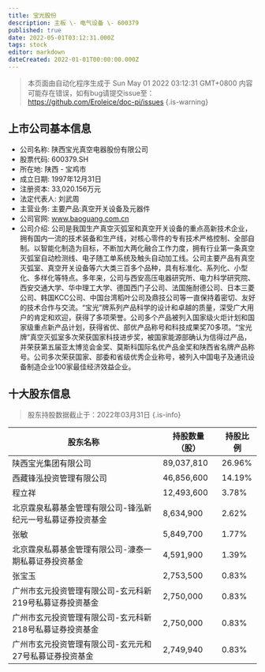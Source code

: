 ```yaml
---
title: 宝光股份
description: 主板 \- 电气设备 \- 600379
published: true
date: 2022-05-01T03:12:31.000Z
tags: stock
editor: markdown
dateCreated: 2022-01-01T00:00:00.000Z
---
```


> 本页面由自动化程序生成于 Sun May 01 2022 03:12:31 GMT+0800
> 内容可能存在错误，如有bug请提交issue至：https://github.com/Eroleice/doc-pi/issues
{.is-warning}

## 上市公司基本信息
- 公司名称: 陕西宝光真空电器股份有限公司
- 股票代码: 600379.SH
- 所在地: 陕西 - 宝鸡市
- 成立日期: 1997年12月31日
- 注册资本: 33,020.156万元
- 法定代表人: 刘武周
- 主营业务: 主要产品:真空开关设备及元器件
- 公司官网: www.baoguang.com.cn
- 公司介绍: 公司是我国生产真空灭弧室和真空开关设备的重点高新技术企业，拥有国内一流的技术装备和生产线，对核心零件的专有技术严格控制、全部自制。以智能化制造为目标，不断加大两化融合工作力度，拥有行业第一条真空灭弧室自动检测线、电子随工单系统及触头自动加工线。公司主要产品有真空灭弧室、真空开关设备等六大类三百多个品种，具有标准化、系列化、小型化、多样化等特点。多年来，公司与西安高压电器研究所、电力科学研究院、西安交通大学、华中理工大学、德国西门子公司、法国施耐德公司、日本三菱公司、韩国KCC公司、中国台湾稻叶公司及鼎技公司等一直保持着密切、友好的技术合作与交流。“宝光”牌系列产品科学的设计和卓越的质量，深受广大用户的肯定和欢迎，获得了多项荣誉。公司多个产品被列入国家级火炬计划和国家级重点新产品计划，获得省优、部优产品称号和科技成果奖70多项。“宝光牌”真空灭弧室多次荣获国家科技进步奖，被国家能源部确认为信得过产品，并荣获第五届亚太博览会金奖、莫斯科国际名优产品金奖和陕西省名牌产品称号。公司多次荣获国家、部委和省级优秀企业称号，被列入中国电子及通讯设备制造企业100家最佳经济效益企业。


## 十大股东信息
> 股东持股数据截止于：2022年03月31日
{.is-info}

| 股东名称 | 持股数量（股） | 持股比例 |
| --- | --- | --- |
| 陕西宝光集团有限公司 | 89,037,810 | 26.96% |
| 西藏锋泓投资管理有限公司 | 46,856,600 | 14.19% |
| 程立祥 | 12,493,600 | 3.78% |
| 北京霆泉私募基金管理有限公司-锋泓新纪元一号私募证券投资基金 | 8,634,900 | 2.62% |
| 张敏 | 5,849,700 | 1.77% |
| 北京霆泉私募基金管理有限公司-漮泰一期私募证券投资基金 | 4,591,900 | 1.39% |
| 张宝玉 | 2,753,500 | 0.83% |
| 广州市玄元投资管理有限公司-玄元科新219号私募证券投资基金 | 2,750,000 | 0.83% |
| 广州市玄元投资管理有限公司-玄元科新218号私募证券投资基金 | 2,750,000 | 0.83% |
| 广州市玄元投资管理有限公司-玄元元和27号私募证券投资基金 | 2,749,940 | 0.83% |




